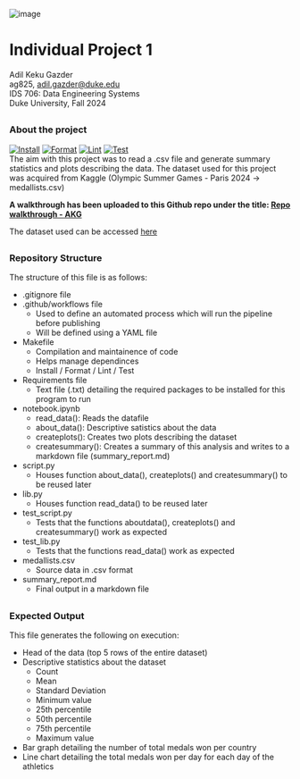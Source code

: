 ![image](https://github.com/user-attachments/assets/5fbee72a-0246-426a-a927-2c0456293bf1)

# Individual Project 1
Adil Keku Gazder <br>
ag825, adil.gazder@duke.edu <br>
IDS 706: Data Engineering Systems <br>
Duke University, Fall 2024 <br >
##

### About the project
[![Install](https://github.com/nogibjj/ag825_individual_project_1/actions/workflows/install.yml/badge.svg)](https://github.com/nogibjj/ag825_individual_project_1/actions/workflows/install.yml)
[![Format](https://github.com/nogibjj/ag825_individual_project_1/actions/workflows/format.yml/badge.svg)](https://github.com/nogibjj/ag825_individual_project_1/actions/workflows/format.yml)
[![Lint](https://github.com/nogibjj/ag825_individual_project_1/actions/workflows/lint.yml/badge.svg)](https://github.com/nogibjj/ag825_individual_project_1/actions/workflows/lint.yml)
[![Test](https://github.com/nogibjj/ag825_individual_project_1/actions/workflows/test.yml/badge.svg)](https://github.com/nogibjj/ag825_individual_project_1/actions/workflows/test.yml)
<br>
The aim with this project was to read a .csv file and generate summary statistics and plots describing the data. The dataset used for this project was acquired from Kaggle (Olympic Summer Games - Paris 2024 -> medallists.csv)

**A walkthrough has been uploaded to this Github repo under the title: [Repo walkthrough - AKG](https://github.com/nogibjj/ag825_individual_project_1/blob/main/Repo%20Walkthrough%20-%20AKG.mp4)**

The dataset used can be accessed [here](https://www.kaggle.com/datasets/muhammadehsan02/olympic-summer-games-paris-2024?select=medallists.csv)

##
### Repository Structure
The structure of this file is as follows:
- .gitignore file
- .github/workflows file
    - Used to define an automated process which will run the pipeline before publishing
    - Will be defined using a YAML file
- Makefile
    - Compilation and maintainence of code
    - Helps manage dependinces
    - Install / Format / Lint / Test
- Requirements file
    - Text file (.txt) detailing the required packages to be installed for this program to run
- notebook.ipynb
    - read_data(): Reads the datafile
    - about_data(): Descriptive satistics about the data
    - createplots(): Creates two plots describing the dataset
    - createsummary(): Creates a summary of this analysis and writes to a markdown file (summary_report.md)
- script.py
    - Houses function about_data(), createplots() and createsummary() to be reused later     
- lib.py
    - Houses function read_data() to be reused later
- test_script.py
    - Tests that the functions aboutdata(), createplots() and createsummary() work as expected
- test_lib.py
    - Tests that the functions read_data() work as expected
- medallists.csv
    - Source data in .csv format
- summary_report.md
    - Final output in a markdown file

##
### Expected Output
This file generates the following on execution:
- Head of the data (top 5 rows of the entire dataset)
- Descriptive statistics about the dataset
    - Count
    - Mean
    - Standard Deviation
    - Minimum value
    - 25th percentile
    - 50th percentile
    - 75th percentile
    - Maximum value
- Bar graph detailing the number of total medals won per country
- Line chart detailing the total medals won per day for each day of the athletics
